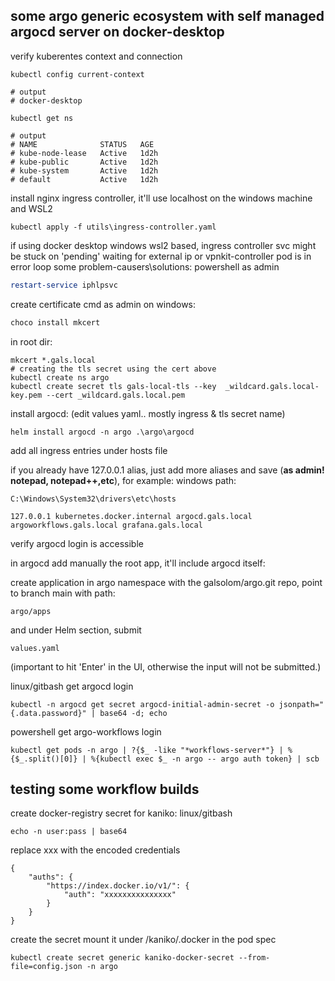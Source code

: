 ## some argo generic ecosystem with self managed argocd server on docker-desktop

verify kuberentes context and connection
```
kubectl config current-context

# output
# docker-desktop

kubectl get ns

# output
# NAME              STATUS   AGE
# kube-node-lease   Active   1d2h
# kube-public       Active   1d2h
# kube-system       Active   1d2h
# default           Active   1d2h
```

install nginx ingress controller, it'll use localhost on the windows machine and WSL2
```
kubectl apply -f utils\ingress-controller.yaml
```

if using docker desktop windows wsl2 based, ingress controller svc might be stuck on 'pending' waiting for external  ip or vpnkit-controller pod is in error loop
 some problem-causers\solutions:
 powershell as admin
 ```powershell
 restart-service iphlpsvc
 ```
 

create certificate
cmd as admin on windows:
```cmd
choco install mkcert
```
in root dir:
```
mkcert *.gals.local
# creating the tls secret using the cert above
kubectl create ns argo
kubectl create secret tls gals-local-tls --key  _wildcard.gals.local-key.pem --cert _wildcard.gals.local.pem
```
install argocd:
(edit values yaml.. mostly ingress & tls secret name)
```
helm install argocd -n argo .\argo\argocd
```
add all ingress entries under hosts file

if you already have 127.0.0.1 alias, just add more aliases and save (**as admin! notepad, notepad++,etc**), for example:
windows path:
```
C:\Windows\System32\drivers\etc\hosts

127.0.0.1 kubernetes.docker.internal argocd.gals.local argoworkflows.gals.local grafana.gals.local
```
verify argocd login is accessible

in argocd add manually the root app, it'll include argocd itself:

create application in argo namespace with the galsolom/argo.git repo, point to
branch main with path: 
```
argo/apps
```
and under Helm section, submit
```
values.yaml
```

(important to hit 'Enter' in the UI, otherwise the input will not be submitted.)

linux/gitbash get argocd login
```
kubectl -n argocd get secret argocd-initial-admin-secret -o jsonpath="{.data.password}" | base64 -d; echo

```

powershell get argo-workflows login
```
kubectl get pods -n argo | ?{$_ -like "*workflows-server*"} | %{$_.split()[0]} | %{kubectl exec $_ -n argo -- argo auth token} | scb
```


## testing some workflow builds




create docker-registry secret for kaniko:
linux/gitbash
```
echo -n user:pass | base64
```
replace xxx with the encoded credentials
```
{
	"auths": {
		"https://index.docker.io/v1/": {
			"auth": "xxxxxxxxxxxxxxx"
		}
	}
}
```
create the secret
mount it under /kaniko/.docker in the pod spec
```
kubectl create secret generic kaniko-docker-secret --from-file=config.json -n argo
```